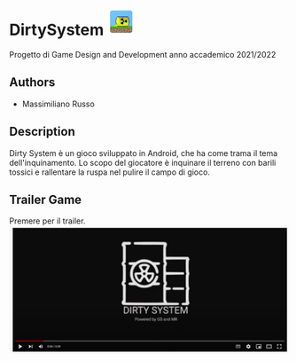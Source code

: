 # DirtySystem <img align="rigth" width="50" height="50" src="app/src/main/res/mipmap-xxxhdpi/ic_launcher.png">
Progetto di Game Design and Development anno accademico 2021/2022
## Authors

- Massimiliano Russo

## Description 
Dirty System è un gioco sviluppato in Android, che ha come trama il tema dell'inquinamento.
Lo scopo del giocatore è inquinare il terreno con barili tossici e rallentare la ruspa nel pulire il campo di gioco.
## Trailer Game
Premere per il trailer.
[![Watch the video](https://raw.githubusercontent.com/massimilianorussounina/DirtySystem/master/APK/trailer.PNG?token=GHSAT0AAAAAABRZX26TKB2ZUEN5KD7E7HZWYQTZPOQ)](https://www.youtube.com/watch?v=YpRAqAMDyZ4)

